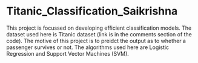 # Titanic_Classification_Saikrishna

This project is focussed on developing efficient classification models. The dataset used here is Titanic dataset (link is in the comments section of the code). 
The motive of this project is to preidct the output as to whether a passenger survives or not.
The algorithms used here are Logistic Regression and Support Vector Machines (SVM).
